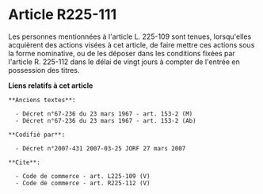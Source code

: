# Article R225-111

Les personnes mentionnées à l'article L. 225-109 sont tenues, lorsqu'elles acquièrent des actions visées à cet article, de
faire mettre ces actions sous la forme nominative, ou de les déposer dans les conditions fixées par l'article R. 225-112 dans
le délai de vingt jours à compter de l'entrée en possession des titres.

**Liens relatifs à cet article**

	**Anciens textes**:

	  - Décret n°67-236 du 23 mars 1967 - art. 153-2 (M)
	  - Décret n°67-236 du 23 mars 1967 - art. 153-2 (Ab)

	**Codifié par**:

	  - Décret n°2007-431 2007-03-25 JORF 27 mars 2007

	**Cite**:

	  - Code de commerce - art. L225-109 (V)
	  - Code de commerce - art. R225-112 (V)
